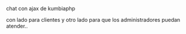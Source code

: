 chat con ajax de kumbiaphp

con lado para clientes y otro lado para que los administradores puedan atender..